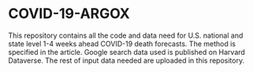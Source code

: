 # COVID-19-ARGOX

This repository contains all the code and data need for U.S. national and state level 1-4 weeks ahead COVID-19 death forecasts. The method is specified in the article.
Google search data used is published on Harvard Dataverse. The rest of input data needed are uploaded in this repository.
